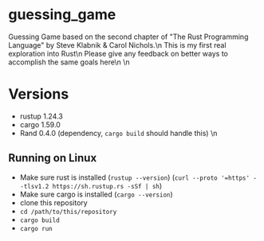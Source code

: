 # guessing_game
Guessing Game based on the second chapter of "The Rust Programming Language" by Steve Klabnik & Carol Nichols.\n
This is my first real exploration into Rust\n
Please give any feedback on better ways to accomplish the same goals here\n
\n
# Versions
- rustup 1.24.3
- cargo 1.59.0
- Rand 0.4.0 (dependency, `cargo build` should handle this)
\n
## Running on Linux
- Make sure rust is installed (`rustup --version`) (`curl --proto '=https' --tlsv1.2 https://sh.rustup.rs -sSf | sh`)
- Make sure cargo is installed (`cargo --version`)
- clone this repository
- `cd /path/to/this/repository`
- `cargo build`
- `cargo run`
